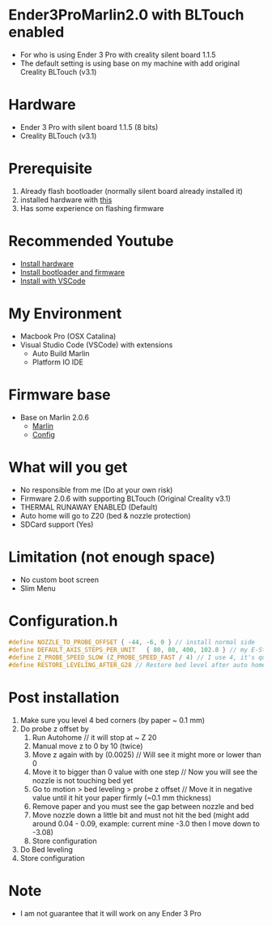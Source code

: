 # Ender3ProMarlin2.0 with BLTouch enabled
* For who is using Ender 3 Pro with creality silent board 1.1.5
* The default setting is using base on my machine with add original Creality BLTouch (v3.1)

# Hardware
* Ender 3 Pro with silent board 1.1.5 (8 bits)
* Creality BLTouch (v3.1)

# Prerequisite
1. Already flash bootloader (normally silent board already installed it)
1. installed hardware with [this](https://www.youtube.com/watch?v=2B4qdKdqJj4)
1. Has some experience on flashing firmware

# Recommended Youtube
* [Install hardware](https://www.youtube.com/watch?v=2B4qdKdqJj4)
* [Install bootloader and firmware](https://www.youtube.com/watch?v=aquuSNEekvY)
* [Install with VSCode](https://www.youtube.com/watch?v=RbbzsJBpEhc)

# My Environment
* Macbook Pro (OSX Catalina)
* Visual Studio Code (VSCode) with extensions
  * Auto Build Marlin
  * Platform IO IDE

# Firmware base
* Base on Marlin 2.0.6
  * [Marlin](https://github.com/MarlinFirmware/Marlin/releases/tag/2.0.6)
  * [Config](https://github.com/MarlinFirmware/Configurations/tree/release-2.0.6/config/examples/Creality/Ender-3%20Pro)


# What will you get
* No responsible from me (Do at your own risk)
* Firmware 2.0.6 with supporting BLTouch (Original Creality v3.1)
* THERMAL RUNAWAY ENABLED (Default)
* Auto home will go to Z20 (bed & nozzle protection)
* SDCard support (Yes)

# Limitation (not enough space)
* No custom boot screen
* Slim Menu

# Configuration.h
```c
#define NOZZLE_TO_PROBE_OFFSET { -44, -6, 0 } // install normal side
#define DEFAULT_AXIS_STEPS_PER_UNIT   { 80, 80, 400, 102.8 } // my E-Step is 102.8
#define Z_PROBE_SPEED_SLOW (Z_PROBE_SPEED_FAST / 4) // I use 4, it's quite slow but more accurate
#define RESTORE_LEVELING_AFTER_G28 // Restore bed level after auto home
```

# Post installation
1. Make sure you level 4 bed corners (by paper ~ 0.1 mm)
1. Do probe z offset by
      1. Run Autohome // it will stop at ~ Z 20
      1. Manual move z to 0 by 10 (twice)
      1. Move z again with by (0.0025) // Will see it might more or lower than 0
      1. Move it to bigger than 0 value with one step // Now you will see the nozzle is not touching bed yet
      1. Go to motion > bed leveling > probe z offset // Move it in negative value until it hit your paper firmly (~0.1 mm thickness)
      1. Remove paper and you must see the gap between nozzle and bed
      1. Move nozzle down a little bit and must not hit the bed (might add around 0.04 - 0.09, example: current mine -3.0 then I move down to -3.08)
      1. Store configuration
1. Do Bed leveling
1. Store configuration

# Note
* I am not guarantee that it will work on any Ender 3 Pro